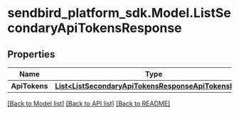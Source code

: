 
# sendbird_platform_sdk.Model.ListSecondaryApiTokensResponse

## Properties

Name | Type | Description | Notes
------------ | ------------- | ------------- | -------------
**ApiTokens** | [**List&lt;ListSecondaryApiTokensResponseApiTokensInner&gt;**](ListSecondaryApiTokensResponseApiTokensInner.md) |  | [optional] 

[[Back to Model list]](../README.md#documentation-for-models)
[[Back to API list]](../README.md#documentation-for-api-endpoints)
[[Back to README]](../README.md)

